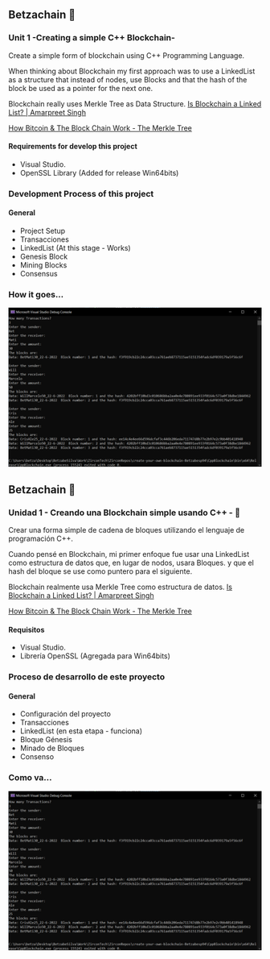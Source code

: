 ## Betzachain 🚀

### Unit 1 -Creating a simple C++ Blockchain-

Create a simple form of blockchain using C++ Programming Language. 

When thinking about Blockchain my first approach was to use a LinkedList as a structure that instead of nodes, use Blocks
and that the hash of the block be used as a pointer for the next one. 

Blockchain really uses Merkle Tree as Data Structure. 
[Is Blockchain a Linked List? | Amarpreet Singh](https://medium.com/brandlitic/difference-between-blockchain-vs-linked-list-c8901ce1ca96)

[How Bitcoin & The Block Chain Work - The Merkle Tree](https://www.youtube.com/watch?v=fFmN5TPj8Qk&ab_channel=TechNance)

#### Requirements for develop this project

- Visual Studio. 
- OpenSSL Library (Added for release Win64bits)


### Development Process of this project 

#### General

- Project Setup 
- Transacciones 
- LinkedList (At this stage - Works)
- Genesis Block 
- Mining Blocks 
- Consensus 

### How it goes... 
![Test_Transactions](https://github.com/zircon-tech/create-your-own-blockchain-Betzabesp94/blob/feature-linkedlist-structure/Images/BetzachainTransactions.PNG?raw=true)
##  Betzachain 🚀

###  Unidad 1 - Creando una Blockchain simple usando C++ - 🚀

Crear una forma simple de cadena de bloques utilizando el lenguaje de programación C++.

Cuando pensé en Blockchain, mi primer enfoque fue usar una LinkedList como estructura de datos que, en lugar de nodos, usara Bloques.
y que el hash del bloque se use como puntero para el siguiente.

Blockchain realmente usa Merkle Tree como estructura de datos.
[Is Blockchain a Linked List? | Amarpreet Singh](https://medium.com/brandlitic/difference-between-blockchain-vs-linked-list-c8901ce1ca96)

[How Bitcoin & The Block Chain Work - The Merkle Tree](https://www.youtube.com/watch?v=fFmN5TPj8Qk&ab_channel=TechNance)

#### Requisitos

- Visual Studio. 
- Librería OpenSSL (Agregada para Win64bits)

### Proceso de desarrollo de este proyecto 
#### General

- Configuración del proyecto 
- Transacciones 
- LinkedList (en esta etapa - funciona) 
- Bloque Génesis
- Minado de Bloques
- Consenso

### Como va...
![Test_Transactions](https://github.com/zircon-tech/create-your-own-blockchain-Betzabesp94/blob/feature-linkedlist-structure/Images/BetzachainTransactions.PNG?raw=true)

